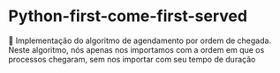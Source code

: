# Python-first-come-first-served
:rocket: Implementação do algoritmo de agendamento por ordem de chegada. Neste algoritmo, nós apenas nos importamos com a ordem em que os processos chegaram, sem nos importar com seu tempo de duração
